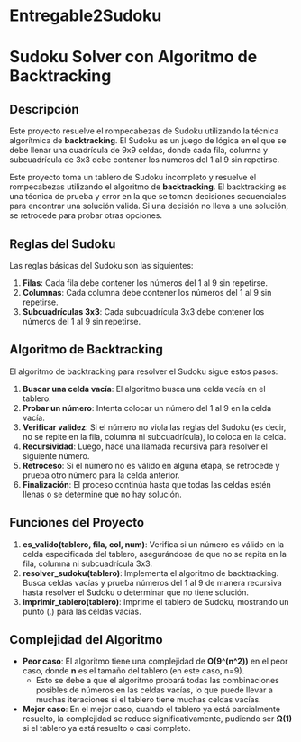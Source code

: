 # Entregable2Sudoku
# Sudoku Solver con Algoritmo de Backtracking

## Descripción

Este proyecto resuelve el rompecabezas de Sudoku utilizando la técnica algorítmica de **backtracking**. El Sudoku es un juego de lógica en el que se debe llenar una cuadrícula de 9x9 celdas, donde cada fila, columna y subcuadrícula de 3x3 debe contener los números del 1 al 9 sin repetirse.

Este proyecto toma un tablero de Sudoku incompleto y resuelve el rompecabezas utilizando el algoritmo de **backtracking**. El backtracking es una técnica de prueba y error en la que se toman decisiones secuenciales para encontrar una solución válida. Si una decisión no lleva a una solución, se retrocede para probar otras opciones.

## Reglas del Sudoku

Las reglas básicas del Sudoku son las siguientes:

1. **Filas**: Cada fila debe contener los números del 1 al 9 sin repetirse.
2. **Columnas**: Cada columna debe contener los números del 1 al 9 sin repetirse.
3. **Subcuadrículas 3x3**: Cada subcuadrícula 3x3 debe contener los números del 1 al 9 sin repetirse.

## Algoritmo de Backtracking

El algoritmo de backtracking para resolver el Sudoku sigue estos pasos:

1. **Buscar una celda vacía**: El algoritmo busca una celda vacía en el tablero.
2. **Probar un número**: Intenta colocar un número del 1 al 9 en la celda vacía.
3. **Verificar validez**: Si el número no viola las reglas del Sudoku (es decir, no se repite en la fila, columna ni subcuadrícula), lo coloca en la celda.
4. **Recursividad**: Luego, hace una llamada recursiva para resolver el siguiente número.
5. **Retroceso**: Si el número no es válido en alguna etapa, se retrocede y prueba otro número para la celda anterior.
6. **Finalización**: El proceso continúa hasta que todas las celdas estén llenas o se determine que no hay solución.

## Funciones del Proyecto

1. **es_valido(tablero, fila, col, num)**: Verifica si un número es válido en la celda especificada del tablero, asegurándose de que no se repita en la fila, columna ni subcuadrícula 3x3.
2. **resolver_sudoku(tablero)**: Implementa el algoritmo de backtracking. Busca celdas vacías y prueba números del 1 al 9 de manera recursiva hasta resolver el Sudoku o determinar que no tiene solución.
3. **imprimir_tablero(tablero)**: Imprime el tablero de Sudoku, mostrando un punto (.) para las celdas vacías.

## Complejidad del Algoritmo

- **Peor caso**: El algoritmo tiene una complejidad de **O(9^(n^2))** en el peor caso, donde **n** es el tamaño del tablero (en este caso, n=9).
  - Esto se debe a que el algoritmo probará todas las combinaciones posibles de números en las celdas vacías, lo que puede llevar a muchas iteraciones si el tablero tiene muchas celdas vacías.
- **Mejor caso**: En el mejor caso, cuando el tablero ya está parcialmente resuelto, la complejidad se reduce significativamente, pudiendo ser **Ω(1)** si el tablero ya está resuelto o casi completo.

